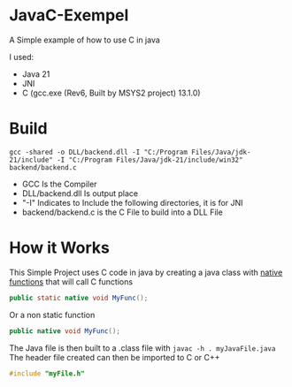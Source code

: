 # JavaC-Exempel
A Simple example of how to use C in java

I used:
- Java 21
- JNI
- C (gcc.exe (Rev6, Built by MSYS2 project) 13.1.0)





# Build
```
gcc -shared -o DLL/backend.dll -I "C:/Program Files/Java/jdk-21/include" -I "C:/Program Files/Java/jdk-21/include/win32" backend/backend.c
```

- GCC Is the Compiler
- DLL/backend.dll Is output place
- "-I" Indicates to Include the following directories, it is for JNI
- backend/backend.c is the C File to build into a DLL File



# How it Works
This Simple Project uses C code in java by creating a java class
with <a href="https://en.wikipedia.org/wiki/Java_Native_Interface">native functions</a> that will call C functions
```Java
public static native void MyFunc();
```
Or a non static function
```Java
public native void MyFunc();
```

The Java file is then built to a .class file with ```javac -h . myJavaFile.java```
The header file created can then be imported to C or C++
```C
#include "myFile.h"
```
